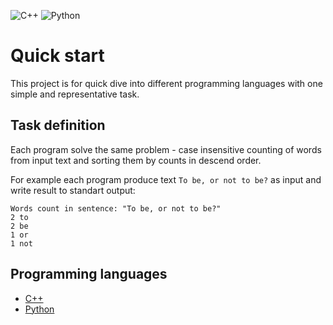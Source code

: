 ![C++](https://github.com/ravil23/quickstart/workflows/C++/badge.svg)
![Python](https://github.com/ravil23/quickstart/workflows/Python/badge.svg)

# Quick start
This project is for quick dive into different programming languages with one simple and representative task.

## Task definition
Each program solve the same problem - case insensitive counting of words from input text and sorting them by counts in descend order.

For example each program produce text `To be, or not to be?` as input and write result to standart output:
```
Words count in sentence: "To be, or not to be?"
2 to
2 be
1 or
1 not
```

## Programming languages
- [C++](https://github.com/ravil23/quickstart/tree/master/cc)
- [Python](https://github.com/ravil23/quickstart/tree/master/python)
